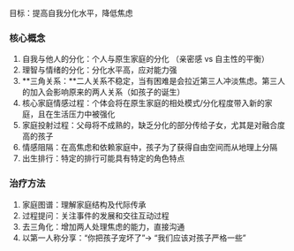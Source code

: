 目标：提高自我分化水平，降低焦虑

### 核心概念
1. 自我与他人的分化：个人与原生家庭的分化 （亲密感 vs 自主性的平衡）
2. 理智与情绪的分化：分化水平高，应对能力强
3. **三角关系：**二人关系不稳定，当有困难是会拉近第三人冲淡焦虑。第三人的加入会影响原来的两人关系（如孩子的诞生）
4. 核心家庭情感过程：个体会将在原生家庭的相处模式/分化程度带入新的家庭，且在生活压力中被强化
5. 家庭投射过程：父母将不成熟的，缺乏分化的部分传给子女，尤其是对融合度高的孩子
6. 情感阻隔：在高焦虑和依赖家庭中，孩子为了获得自由空间而从地理上分隔
7. 出生排行：特定的排行可能具有特定的角色特点

### 治疗方法
1. 家庭图谱：理解家庭结构及代际传承
2. 过程提问：关注事件的发展和交往互动过程
3. 去三角化：增加两人处理焦虑的能力，直接沟通
4. 以第一人称分享：“你把孩子宠坏了”→ “我们应该对孩子严格一些”

